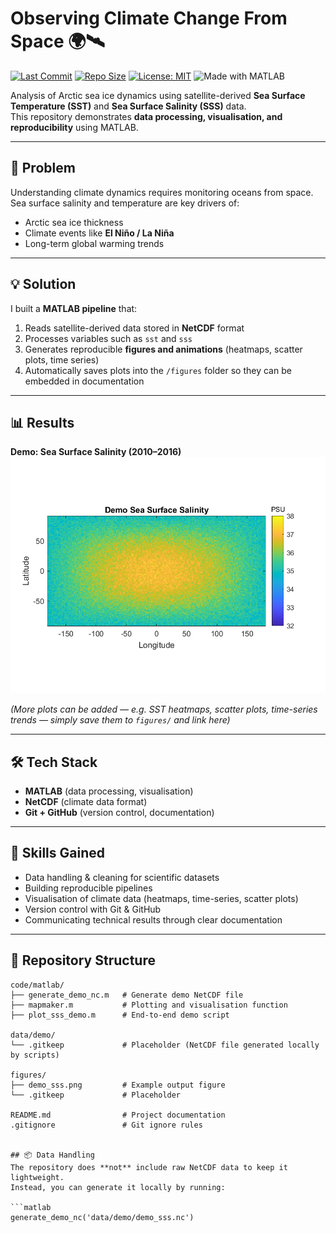 # Observing Climate Change From Space 🌍🛰️

[![Last Commit](https://img.shields.io/github/last-commit/Zinebma/Observing_Climate_Change_From_Space)](https://github.com/Zinebma/Observing_Climate_Change_From_Space/commits/main)
[![Repo Size](https://img.shields.io/github/repo-size/Zinebma/Observing_Climate_Change_From_Space)](https://github.com/Zinebma/Observing_Climate_Change_From_Space)
[![License: MIT](https://img.shields.io/badge/License-MIT-yellow.svg)](LICENSE)
![Made with MATLAB](https://img.shields.io/badge/Made%20with-MATLAB-orange)

Analysis of Arctic sea ice dynamics using satellite-derived **Sea Surface Temperature (SST)** and **Sea Surface Salinity (SSS)** data.  
This repository demonstrates **data processing, visualisation, and reproducibility** using MATLAB.

---

## 🚩 Problem
Understanding climate dynamics requires monitoring oceans from space.  
Sea surface salinity and temperature are key drivers of:
- Arctic sea ice thickness  
- Climate events like **El Niño / La Niña**  
- Long-term global warming trends  

---

## 💡 Solution
I built a **MATLAB pipeline** that:
1. Reads satellite-derived data stored in **NetCDF** format  
2. Processes variables such as `sst` and `sss`  
3. Generates reproducible **figures and animations** (heatmaps, scatter plots, time series)  
4. Automatically saves plots into the `/figures` folder so they can be embedded in documentation  

---

## 📊 Results

**Demo: Sea Surface Salinity (2010–2016)**  
![Sea Surface Salinity](figures/demo_sss.png)

*(More plots can be added — e.g. SST heatmaps, scatter plots, time-series trends — simply save them to `figures/` and link here)*  

---

## 🛠️ Tech Stack
- **MATLAB** (data processing, visualisation)  
- **NetCDF** (climate data format)  
- **Git + GitHub** (version control, documentation)  

---

## 🌟 Skills Gained
- Data handling & cleaning for scientific datasets  
- Building reproducible pipelines  
- Visualisation of climate data (heatmaps, time-series, scatter plots)  
- Version control with Git & GitHub  
- Communicating technical results through clear documentation  

---

## 📂 Repository Structure
```text
code/matlab/
├── generate_demo_nc.m   # Generate demo NetCDF file
├── mapmaker.m           # Plotting and visualisation function
├── plot_sss_demo.m      # End-to-end demo script

data/demo/
└── .gitkeep             # Placeholder (NetCDF file generated locally by scripts)

figures/
├── demo_sss.png         # Example output figure
└── .gitkeep             # Placeholder

README.md                # Project documentation
.gitignore               # Git ignore rules


## 📦 Data Handling
The repository does **not** include raw NetCDF data to keep it lightweight.  
Instead, you can generate it locally by running:

```matlab
generate_demo_nc('data/demo/demo_sss.nc')





